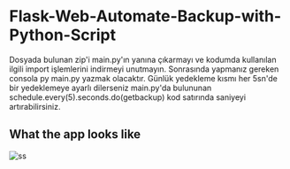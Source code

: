 # Flask-Web-Automate-Backup-with-Python-Script
Dosyada bulunan zip'i main.py'ın yanına çıkarmayı ve kodumda kullanılan ilgili import işlemlerini indirmeyi unutmayın. Sonrasında yapmanız gereken consola py main.py yazmak olacaktır. Günlük yedekleme kısmı her 5sn'de bir yedeklemeye ayarlı dilerseniz main.py'da bulununan  schedule.every(5).seconds.do(getbackup) kod satırında saniyeyi artırabilirsiniz.
## What the app looks like
![ss](https://user-images.githubusercontent.com/71210936/149800540-b90bf7ad-9e55-4dc6-9130-b8edc8c349b5.JPG)
